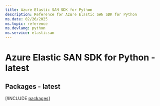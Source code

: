 ```yaml
---
title: Azure Elastic SAN SDK for Python
description: Reference for Azure Elastic SAN SDK for Python
ms.date: 02/26/2025
ms.topic: reference
ms.devlang: python
ms.service: elasticsan
---
```

# Azure Elastic SAN SDK for Python - latest
## Packages - latest
[!INCLUDE [packages](elastic-san-index.md)]